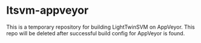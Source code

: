 # ltsvm-appveyor

This is a temporary repository for building LightTwinSVM on AppVeyor.
This repo will be deleted after successful build config for AppVeyor is found.
